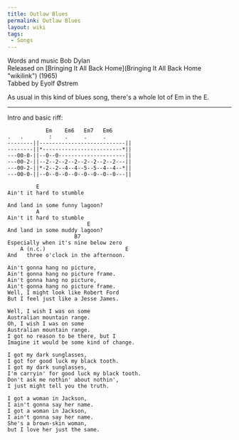 ```yaml
---
title: Outlaw Blues
permalink: Outlaw Blues
layout: wiki
tags:
 - Songs
---
```


Words and music Bob Dylan  
Released on [Bringing It All Back
Home](Bringing It All Back Home "wikilink") (1965)  
Tabbed by Eyolf Østrem

As usual in this kind of blues song, there's a whole lot of Em in the E.

* * * * *

Intro and basic riff:

                Em    Em6   Em7   Em6
    .   .        :    .     .     .
    --------||---------------------------||
    --------||*-------------------------*||
    ---00-0-||--0--0---------------------||
    ---00-2-||--2--2--2--2--2--2--2--2---||
    ---00-2-||*-2--2--4--4--5--5--4--4--*||
    ---00-0-||--0--0--0--0--0--0--0--0---||

             E
    Ain't it hard to stumble

    And land in some funny lagoon?
             A
    Ain't it hard to stumble
                             E
    And land in some muddy lagoon?
                         B7
    Especially when it's nine below zero
        A (n.c.)                         E
    And   three o'clock in the afternoon.

    Ain't gonna hang no picture,
    Ain't gonna hang no picture frame.
    Ain't gonna hang no picture,
    Ain't gonna hang no picture frame.
    Well, I might look like Robert Ford
    But I feel just like a Jesse James.

    Well, I wish I was on some
    Australian mountain range.
    Oh, I wish I was on some
    Australian mountain range.
    I got no reason to be there, but I
    Imagine it would be some kind of change.

    I got my dark sunglasses,
    I got for good luck my black tooth.
    I got my dark sunglasses,
    I'm carryin' for good luck my black tooth.
    Don't ask me nothin' about nothin',
    I just might tell you the truth.

    I got a woman in Jackson,
    I ain't gonna say her name.
    I got a woman in Jackson,
    I ain't gonna say her name.
    She's a brown-skin woman,
    but I love her just the same.

